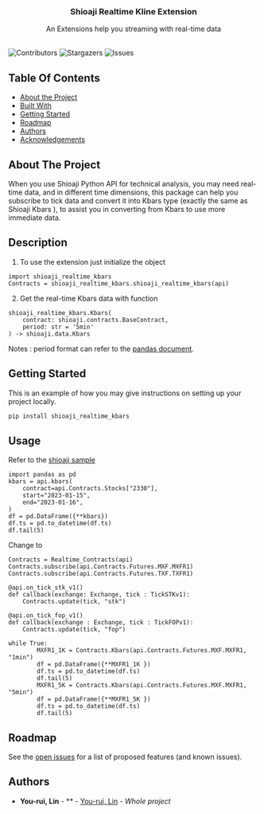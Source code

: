 <br/>
<p align="center">
  <h3 align="center">Shioaji Realtime Kline Extension
</h3>

  <p align="center">
    An Extensions help you streaming with real-time data
    <br/>
    <br/>
  </p>
</p>

![Contributors](https://img.shields.io/github/contributors/NickLin910221/Shioaji_Realtime_Kline?color=dark-green) ![Stargazers](https://img.shields.io/github/stars/NickLin910221/Shioaji_Realtime_Kline?style=social) ![Issues](https://img.shields.io/github/issues/NickLin910221/Shioaji_Realtime_Kline) 

## Table Of Contents

* [About the Project](#about-the-project)
* [Built With](#built-with)
* [Getting Started](#getting-started)
* [Roadmap](#roadmap)
* [Authors](#authors)
* [Acknowledgements](#acknowledgements)

## About The Project

When you use Shioaji Python API for technical analysis, you may need real-time data, and in different time dimensions, this package can help you subscribe to tick data and convert it into Kbars type (exactly the same as Shioaji Kbars ), to assist you in converting from Kbars to use more immediate data.

## Description

1. To use the extension just initialize the object
```
import shioaji_realtime_kbars
Contracts = shioaji_realtime_kbars.shioaji_realtime_kbars(api)
```
2. Get the real-time Kbars data with function
```
shioaji_realtime_kbars.Kbars(
    contract: shioaji.contracts.BaseContract,
    period: str = '5min'
) -> shioaji.data.Kbars
```
Notes : period format can refer to the [pandas document](https://pandas.pydata.org/docs/reference/api/pandas.DataFrame.resample.html).

## Getting Started

This is an example of how you may give instructions on setting up your project locally.


```sh
pip install shioaji_realtime_kbars
```

## Usage

Refer to the [shioaji sample](https://sinotrade.github.io/tutor/market_data/historical/#kbar)

```
import pandas as pd
kbars = api.kbars(
    contract=api.Contracts.Stocks["2330"], 
    start="2023-01-15", 
    end="2023-01-16", 
)
df = pd.DataFrame({**kbars})
df.ts = pd.to_datetime(df.ts)
df.tail(5)
```
Change to

```
Contracts = Realtime_Contracts(api)
Contracts.subscribe(api.Contracts.Futures.MXF.MXFR1)
Contracts.subscribe(api.Contracts.Futures.TXF.TXFR1)

@api.on_tick_stk_v1()
def callback(exchange: Exchange, tick : TickSTKv1):
    Contracts.update(tick, "stk")

@api.on_tick_fop_v1()
def callback(exchange : Exchange, tick : TickFOPv1):
    Contracts.update(tick, "fop")

while True:
        MXFR1_1K = Contracts.Kbars(api.Contracts.Futures.MXF.MXFR1, "1min")
        df = pd.DataFrame({**MXFR1_1K })
        df.ts = pd.to_datetime(df.ts)
        df.tail(5)
        MXFR1_5K = Contracts.Kbars(api.Contracts.Futures.MXF.MXFR1, "5min")
        df = pd.DataFrame({**MXFR1_5K })
        df.ts = pd.to_datetime(df.ts)
        df.tail(5)
```

## Roadmap

See the [open issues](https://github.com/NickLin910221/Shioaji_Realtime_Kline/issues) for a list of proposed features (and known issues).

## Authors

* **You-rui, Lin** - ** - [You-rui, Lin](https://dearestbee.tplinkdns.com/Resume.pdf) - *Whole project*
